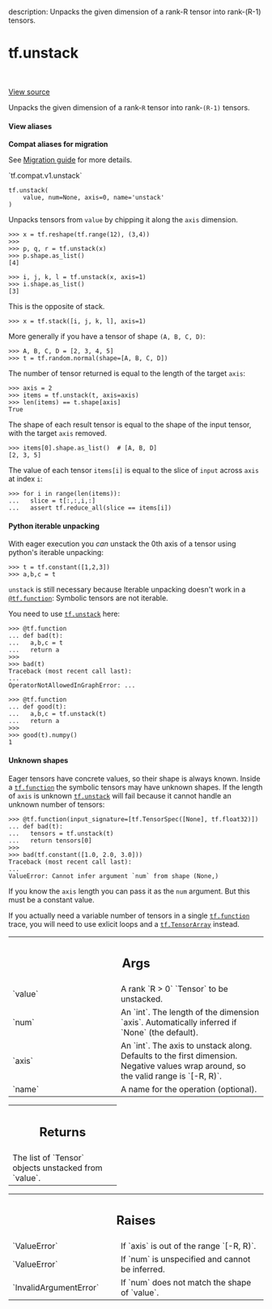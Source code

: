 description: Unpacks the given dimension of a rank-R tensor into rank-(R-1) tensors.

<div itemscope itemtype="http://developers.google.com/ReferenceObject">
<meta itemprop="name" content="tf.unstack" />
<meta itemprop="path" content="Stable" />
</div>

# tf.unstack

<!-- Insert buttons and diff -->

<table class="tfo-notebook-buttons tfo-api nocontent" align="left">

</table>

<a target="_blank" class="external" href="/code/stable/tensorflow/python/ops/array_ops_stack.py">View source</a>



Unpacks the given dimension of a rank-`R` tensor into rank-`(R-1)` tensors.


<section class="expandable">
  <h4 class="showalways">View aliases</h4>
  <p>
<b>Compat aliases for migration</b>
<p>See
<a href="https://www.tensorflow.org/guide/migrate">Migration guide</a> for
more details.</p>
<p>`tf.compat.v1.unstack`</p>
</p>
</section>

<pre class="devsite-click-to-copy prettyprint lang-py tfo-signature-link">
<code>tf.unstack(
    value, num=None, axis=0, name=&#x27;unstack&#x27;
)
</code></pre>



<!-- Placeholder for "Used in" -->

Unpacks tensors from `value` by chipping it along the `axis` dimension.

```
>>> x = tf.reshape(tf.range(12), (3,4))
>>>
>>> p, q, r = tf.unstack(x)
>>> p.shape.as_list()
[4]
```

```
>>> i, j, k, l = tf.unstack(x, axis=1)
>>> i.shape.as_list()
[3]
```

This is the opposite of stack.

```
>>> x = tf.stack([i, j, k, l], axis=1)
```

More generally if you have a tensor of shape `(A, B, C, D)`:

```
>>> A, B, C, D = [2, 3, 4, 5]
>>> t = tf.random.normal(shape=[A, B, C, D])
```

The number of tensor returned is equal to the length of the target `axis`:

```
>>> axis = 2
>>> items = tf.unstack(t, axis=axis)
>>> len(items) == t.shape[axis]
True
```

The shape of each result tensor is equal to the shape of the input tensor,
with the target `axis` removed.

```
>>> items[0].shape.as_list()  # [A, B, D]
[2, 3, 5]
```

The value of each tensor `items[i]` is equal to the slice of `input` across
`axis` at index `i`:

```
>>> for i in range(len(items)):
...   slice = t[:,:,i,:]
...   assert tf.reduce_all(slice == items[i])
```

#### Python iterable unpacking

With eager execution you _can_ unstack the 0th axis of a tensor using python's
iterable unpacking:

```
>>> t = tf.constant([1,2,3])
>>> a,b,c = t
```

`unstack` is still necessary because Iterable unpacking doesn't work in
a <a href="../tf/function.md"><code>@tf.function</code></a>: Symbolic tensors are not iterable.

You need to use <a href="../tf/unstack.md"><code>tf.unstack</code></a> here:

```
>>> @tf.function
... def bad(t):
...   a,b,c = t
...   return a
>>>
>>> bad(t)
Traceback (most recent call last):
...
OperatorNotAllowedInGraphError: ...
```

```
>>> @tf.function
... def good(t):
...   a,b,c = tf.unstack(t)
...   return a
>>>
>>> good(t).numpy()
1
```

#### Unknown shapes

Eager tensors have concrete values, so their shape is always known.
Inside a <a href="../tf/function.md"><code>tf.function</code></a> the symbolic tensors may have unknown shapes.
If the length of `axis` is unknown <a href="../tf/unstack.md"><code>tf.unstack</code></a> will fail because it cannot
handle an unknown number of tensors:

```
>>> @tf.function(input_signature=[tf.TensorSpec([None], tf.float32)])
... def bad(t):
...   tensors = tf.unstack(t)
...   return tensors[0]
>>>
>>> bad(tf.constant([1.0, 2.0, 3.0]))
Traceback (most recent call last):
...
ValueError: Cannot infer argument `num` from shape (None,)
```

If you know the `axis` length you can pass it as the `num` argument. But this
must be a constant value.

If you actually need a variable number of tensors in a single <a href="../tf/function.md"><code>tf.function</code></a>
trace, you will need to use exlicit loops and a <a href="../tf/TensorArray.md"><code>tf.TensorArray</code></a> instead.

<!-- Tabular view -->
 <table class="responsive fixed orange">
<colgroup><col width="214px"><col></colgroup>
<tr><th colspan="2"><h2 class="add-link">Args</h2></th></tr>

<tr>
<td>
`value`<a id="value"></a>
</td>
<td>
A rank `R > 0` `Tensor` to be unstacked.
</td>
</tr><tr>
<td>
`num`<a id="num"></a>
</td>
<td>
An `int`. The length of the dimension `axis`. Automatically inferred if
`None` (the default).
</td>
</tr><tr>
<td>
`axis`<a id="axis"></a>
</td>
<td>
An `int`. The axis to unstack along. Defaults to the first dimension.
Negative values wrap around, so the valid range is `[-R, R)`.
</td>
</tr><tr>
<td>
`name`<a id="name"></a>
</td>
<td>
A name for the operation (optional).
</td>
</tr>
</table>



<!-- Tabular view -->
 <table class="responsive fixed orange">
<colgroup><col width="214px"><col></colgroup>
<tr><th colspan="2"><h2 class="add-link">Returns</h2></th></tr>
<tr class="alt">
<td colspan="2">
The list of `Tensor` objects unstacked from `value`.
</td>
</tr>

</table>



<!-- Tabular view -->
 <table class="responsive fixed orange">
<colgroup><col width="214px"><col></colgroup>
<tr><th colspan="2"><h2 class="add-link">Raises</h2></th></tr>

<tr>
<td>
`ValueError`<a id="ValueError"></a>
</td>
<td>
If `axis` is out of the range `[-R, R)`.
</td>
</tr><tr>
<td>
`ValueError`<a id="ValueError"></a>
</td>
<td>
If `num` is unspecified and cannot be inferred.
</td>
</tr><tr>
<td>
`InvalidArgumentError`<a id="InvalidArgumentError"></a>
</td>
<td>
If `num` does not match the shape of `value`.
</td>
</tr>
</table>

